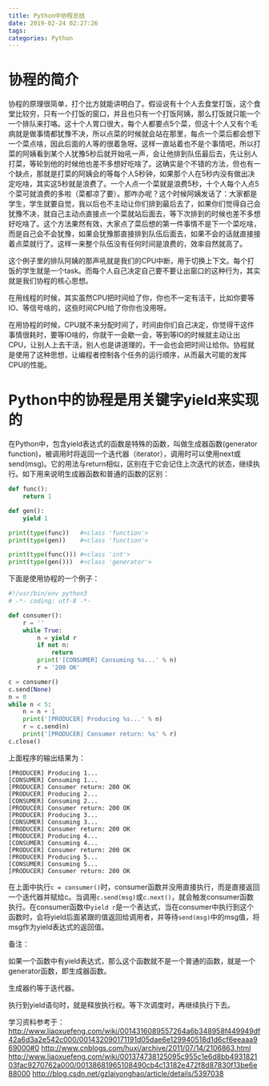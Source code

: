 ```yaml
---
title: Python中协程总结
date: 2019-02-24 02:27:26
tags:
categories: Python
---
```


# 协程的简介

协程的原理很简单，打个比方就能讲明白了。假设说有十个人去食堂打饭，这个食堂比较穷，只有一个打饭的窗口，并且也只有一个打饭阿姨，那么打饭就只能一个一个排队来打咯。这十个人胃口很大，每个人都要点5个菜，但这十个人又有个毛病就是做事情都犹豫不决，所以点菜的时候就会站在那里，每点一个菜后都会想下一个菜点啥，因此后面的人等的很着急呀。这样一直站着也不是个事情吧，所以打菜的阿姨看到某个人犹豫5秒后就开始吼一声，会让他排到队伍最后去，先让别人打菜，等轮到他的时候他也差不多想好吃啥了。这确实是个不错的方法，但也有一个缺点，那就是打菜的阿姨会的等每个人5秒钟，如果那个人在5秒内没有做出决定吃啥，其实这5秒就是浪费了。一个人点一个菜就是浪费5秒，十个人每个人点5个菜可就浪费的多啦（菜都凉了要）。那咋办呢？这个时候阿姨发话了：大家都是学生，学生就要自觉，我以后也不主动让你们排到最后去了，如果你们觉得自己会犹豫不决，就自己主动点直接点一个菜就站后面去，等下次排到的时候也差不多想好吃啥了。这个方法果然有效，大家点了菜后想的第一件事情不是下一个菜吃啥，而是自己会不会犹豫，如果会犹豫那直接排到队伍后面去，如果不会的话就直接接着点菜就行了。这样一来整个队伍没有任何时间是浪费的，效率自然就高了。

这个例子里的排队阿姨的那声吼就是我们的CPU中断，用于切换上下文。每个打饭的学生就是一个task。而每个人自己决定自己要不要让出窗口的这种行为，其实就是我们协程的核心思想。

在用线程的时候，其实虽然CPU把时间给了你，你也不一定有活干，比如你要等IO、等信号啥的，这些时间CPU给了你你也没用呀。

在用协程的时候，CPU就不来分配时间了，时间由你们自己决定，你觉得干这件事情很耗时，要等IO啥的，你就干一会歇一会，等到等IO的时候就主动让出CPU，让别人上去干活，别人也是讲道理的，干一会也会把时间让给你。协程就是使用了这种思想，让编程者控制各个任务的运行顺序，从而最大可能的发挥CPU的性能。

# Python中的协程是用关键字yield来实现的

在Python中，包含yield表达式的函数是特殊的函数，叫做生成器函数(generator function)，被调用时将返回一个迭代器（iterator），调用时可以使用next或send(msg)。它的用法与return相似，区别在于它会记住上次迭代的状态，继续执行。如下用来说明生成器函数和普通的函数的区别：

```python
def func():
    return 1

def gen():
    yield 1

print(type(func))   #<class 'function'>
print(type(gen))    #<class 'function'>

print(type(func())) #<class 'int'>
print(type(gen()))  #<class 'generator'>
```

下面是使用协程的一个例子：

```python
#!/usr/bin/env python3
# -*- coding: utf-8 -*-

def consumer():
    r = ''
    while True:
        n = yield r
        if not n:
            return
        print('[CONSUMER] Consuming %s...' % n)
        r = '200 OK'

c = consumer()
c.send(None)
n = 0
while n < 5:
    n = n + 1
    print('[PRODUCER] Producing %s...' % n)
    r = c.send(n)
    print('[PRODUCER] Consumer return: %s' % r)
c.close()
```

上面程序的输出结果为：

```text
[PRODUCER] Producing 1...
[CONSUMER] Consuming 1...
[PRODUCER] Consumer return: 200 OK
[PRODUCER] Producing 2...
[CONSUMER] Consuming 2...
[PRODUCER] Consumer return: 200 OK
[PRODUCER] Producing 3...
[CONSUMER] Consuming 3...
[PRODUCER] Consumer return: 200 OK
[PRODUCER] Producing 4...
[CONSUMER] Consuming 4...
[PRODUCER] Consumer return: 200 OK
[PRODUCER] Producing 5...
[CONSUMER] Consuming 5...
[PRODUCER] Consumer return: 200 OK
```

在上面中执行`c = consumer()`时，consumer函数并没用直接执行，而是直接返回一个迭代器并赋给c。当调用`c.send(msg)`或`c.next()`，就会触发consumer函数执行。在consumer函数中`yield r`是一个表达式，当在consumer中执行到这个函数时，会将yield后面紧跟的值返回给调用者，并等待`send(msg)`中的msg值，将msg作为yield表达式的返回值。

备注：

如果一个函数中有yield表达式，那么这个函数就不是一个普通的函数，就是一个generator函数，即生成器函数。

生成器约等于迭代器。

执行到yield语句时，就是释放执行权。等下次调度时，再继续执行下去。

学习资料参考于：
http://www.liaoxuefeng.com/wiki/0014316089557264a6b348958f449949df42a6d3a2e542c000/001432090171191d05dae6e129940518d1d6cf6eeaaa969000#0
http://www.cnblogs.com/huxi/archive/2011/07/14/2106863.html
http://www.liaoxuefeng.com/wiki/001374738125095c955c1e6d8bb493182103fac9270762a000/00138681965108490cb4c13182e472f8d87830f13be6e88000
http://blog.csdn.net/gzlaiyonghao/article/details/5397038
